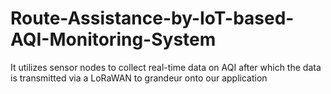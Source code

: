 # Route-Assistance-by-IoT-based-AQI-Monitoring-System
It utilizes sensor nodes to collect real-time data on AQI after which the data is transmitted via a LoRaWAN to grandeur onto our application
